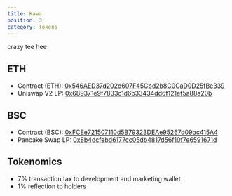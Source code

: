 ```yaml
---
title: Kawa
position: 3
category: Tokens
---
```


crazy tee hee

## ETH
- Contract (ETH): [0x546AED37d202d607F45Cbd2b8C0CaD0D25fBe339](https://etherscan.io/token/0x546AED37d202d607F45Cbd2b8C0CaD0D25fBe339)
- Uniswap V2 LP: [0x689371e9f7833c1d6b33434dd6f121ef5a88a20b](https://etherscan.io/address/0x689371e9f7833c1d6b33434dd6f121ef5a88a20b)

## BSC
- Contract (BSC): [0xFCEe721507110d5B79323DEAe95267d09bc415A4](https://bscscan.com/token/0xFCEe721507110d5B79323DEAe95267d09bc415A4)
- Pancake Swap LP: [0x8b4dcfebd6177cc05db4817d56f10f7e6591671d](https://bscscan.com/address/0x8b4dcfebd6177cc05db4817d56f10f7e6591671d)

## Tokenomics

- 7% transaction tax to development and marketing wallet
- 1% reflection to holders
